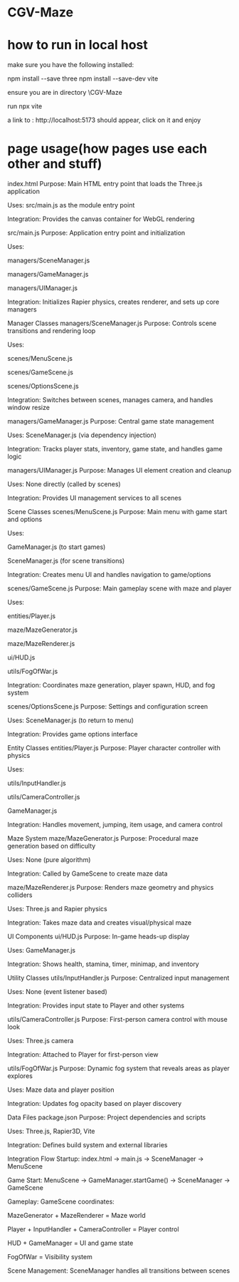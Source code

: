 # CGV-Maze

# how to run in local host

make sure you have the following installed:

npm install --save three
npm install --save-dev vite

ensure you are in directory
\CGV-Maze

run 
npx vite 

a link to : http://localhost:5173 should appear, click on it and enjoy



# page usage(how pages use each other and stuff)

index.html
Purpose: Main HTML entry point that loads the Three.js application

Uses: src/main.js as the module entry point

Integration: Provides the canvas container for WebGL rendering

src/main.js
Purpose: Application entry point and initialization

Uses:

managers/SceneManager.js

managers/GameManager.js

managers/UIManager.js

Integration: Initializes Rapier physics, creates renderer, and sets up core managers

Manager Classes
managers/SceneManager.js
Purpose: Controls scene transitions and rendering loop

Uses:

scenes/MenuScene.js

scenes/GameScene.js

scenes/OptionsScene.js

Integration: Switches between scenes, manages camera, and handles window resize

managers/GameManager.js
Purpose: Central game state management

Uses: SceneManager.js (via dependency injection)

Integration: Tracks player stats, inventory, game state, and handles game logic

managers/UIManager.js
Purpose: Manages UI element creation and cleanup

Uses: None directly (called by scenes)

Integration: Provides UI management services to all scenes

Scene Classes
scenes/MenuScene.js
Purpose: Main menu with game start and options

Uses:

GameManager.js (to start games)

SceneManager.js (for scene transitions)

Integration: Creates menu UI and handles navigation to game/options

scenes/GameScene.js
Purpose: Main gameplay scene with maze and player

Uses:

entities/Player.js

maze/MazeGenerator.js

maze/MazeRenderer.js

ui/HUD.js

utils/FogOfWar.js

Integration: Coordinates maze generation, player spawn, HUD, and fog system

scenes/OptionsScene.js
Purpose: Settings and configuration screen

Uses: SceneManager.js (to return to menu)

Integration: Provides game options interface

Entity Classes
entities/Player.js
Purpose: Player character controller with physics

Uses:

utils/InputHandler.js

utils/CameraController.js

GameManager.js

Integration: Handles movement, jumping, item usage, and camera control

Maze System
maze/MazeGenerator.js
Purpose: Procedural maze generation based on difficulty

Uses: None (pure algorithm)

Integration: Called by GameScene to create maze data

maze/MazeRenderer.js
Purpose: Renders maze geometry and physics colliders

Uses: Three.js and Rapier physics

Integration: Takes maze data and creates visual/physical maze

UI Components
ui/HUD.js
Purpose: In-game heads-up display

Uses: GameManager.js

Integration: Shows health, stamina, timer, minimap, and inventory

Utility Classes
utils/InputHandler.js
Purpose: Centralized input management

Uses: None (event listener based)

Integration: Provides input state to Player and other systems

utils/CameraController.js
Purpose: First-person camera control with mouse look

Uses: Three.js camera

Integration: Attached to Player for first-person view

utils/FogOfWar.js
Purpose: Dynamic fog system that reveals areas as player explores

Uses: Maze data and player position

Integration: Updates fog opacity based on player discovery

Data Files
package.json
Purpose: Project dependencies and scripts

Uses: Three.js, Rapier3D, Vite

Integration: Defines build system and external libraries

Integration Flow
Startup: index.html → main.js → SceneManager → MenuScene

Game Start: MenuScene → GameManager.startGame() → SceneManager → GameScene

Gameplay: GameScene coordinates:

MazeGenerator + MazeRenderer = Maze world

Player + InputHandler + CameraController = Player control

HUD + GameManager = UI and game state

FogOfWar = Visibility system

Scene Management: SceneManager handles all transitions between scenes